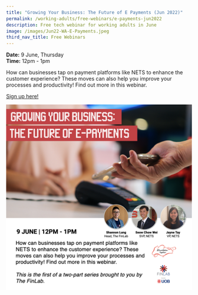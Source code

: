 ```yaml
---
title: "Growing Your Business: The Future of E Payments (Jun 2022)"
permalink: /working-adults/free-webinars/e-payments-jun2022
description: Free tech webinar for working adults in June
image: /images/Jun22-WA-E-Payments.jpeg
third_nav_title: Free Webinars
---
```

**Date:** 9 June, Thursday
<br> **Time:** 12pm - 1pm

How can businesses tap on payment platforms like NETS to enhance the customer experience? These moves can also help you improve your processes and productivity! Find out more in this webinar.  

[Sign up here!](https://go.gov.sg/wa-finlab3-june22)

![Free webinar on e-payments for businesses](/images/Updated-Jun22-WA-E-Payments.jpeg)